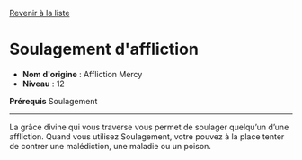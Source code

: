 [Revenir à la liste](list.md)

# Soulagement d'affliction

 * **Nom d'origine** : Affliction Mercy
 * **Niveau** : 12


<p><strong>Prérequis</strong> Soulagement</p>
<hr>
<p>La grâce divine qui vous traverse vous permet de soulager quelqu’un d’une affliction. Quand vous utilisez Soulagement, votre pouvez à la place tenter de contrer une malédiction, une maladie ou un poison.</p>